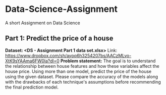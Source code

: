 # Data-Science-Assignment
A short Assignment on Data Science 


## Part 1: Predict the price of a house
**Dataset: <DS - Assignment Part 1 data set.xlsx>**
Link: https://www.dropbox.com/sh/aypq6h3254207bs/AACzMLvo-XtK9sYAAma6FW0la?dl=0
**Problem statement:** The goal is to understand the relationship between house features and how these
variables affect the house price.
Using more than one model, predict the price of the house using the given dataset. Please compare the
accuracy of the models along with the drawbacks of each technique's assumptions before recommending
the final prediction model.





